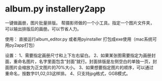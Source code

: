 # album.py installery2app 

一键做画册，图片批量排版。
帮摄影师做的一个小工具。指定一个图片文件夹，可以输出排版后的画册。可以节省人力。

使用：
直接运行album_editor.py 或者用pyinstaller 打包成exe使用（mac系统可用py2app打包）

设置：
1、需要指定画册尺寸和上下左右留白。
2、如果某张图需要指定为画册封面，重命名图片，名字里面包含“封面”就行。封面排版是左侧空白的单独一页，封面图片会缩放为正文图片的70%大小。
3、如果想要指定图片的顺序，可以通过重命名，按数字01,02,03这样排。
4、只支持jpg格式，GGB模式。

